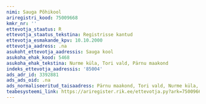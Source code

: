 ```yaml
---
nimi: Sauga Põhikool
ariregistri_kood: 75009668
kmkr_nr: ''
ettevotja_staatus: R
ettevotja_staatus_tekstina: Registrisse kantud
ettevotja_esmakande_kpv: 10.10.2000
ettevotja_aadress: .na
asukoht_ettevotja_aadressis: Sauga kool
asukoha_ehak_kood: 5468
asukoha_ehak_tekstina: Nurme küla, Tori vald, Pärnu maakond
indeks_ettevotja_aadressis: '85004'
ads_adr_id: 3392881
ads_ads_oid: .na
ads_normaliseeritud_taisaadress: Pärnu maakond, Tori vald, Nurme küla, Sauga kool
teabesysteemi_link: https://ariregister.rik.ee/ettevotja.py?ark=75009668&ref=rekvisiidid
---
```

